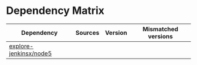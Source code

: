 # Dependency Matrix

Dependency | Sources | Version | Mismatched versions
---------- | ------- | ------- | -------------------
[explore-jenkinsx/node5](https://github.com/explore-jenkinsx/node5.git) |  | []() | 
